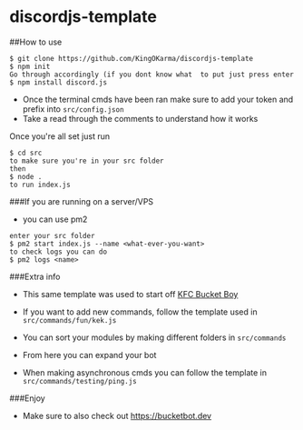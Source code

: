 # discordjs-template

##How to use

```
$ git clone https://github.com/KingOKarma/discordjs-template
$ npm init
Go through accordingly (if you dont know what  to put just press enter
$ npm install discord.js
```
- Once the terminal cmds have been ran make sure to add your token and prefix into `src/config.json`
- Take a read through the comments to understand how it works

Once you're all set just run
```
$ cd src
to make sure you're in your src folder
then
$ node .
to run index.js
```

###If you are running on a server/VPS
- you can use pm2
```
enter your src folder
$ pm2 start index.js --name <what-ever-you-want>
to check logs you can do 
$ pm2 logs <name>
```

###Extra info
- This same template was used to start off [KFC Bucket Boy](https://github.com/KingOKarma/KFCBoy)

- If you want to add new commands, follow the template used in `src/commands/fun/kek.js`

- You can sort your modules by making different folders in `src/commands`

- From here you can expand your bot

- When making asynchronous cmds you can follow the template in `src/commands/testing/ping.js`


###Enjoy
- Make sure to also check out https://bucketbot.dev



